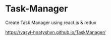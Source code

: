 # Task-Manager
Create Task Manager   using react.js &amp; redux

https://vasyl-hnatyshyn.github.io/TaskManager/
